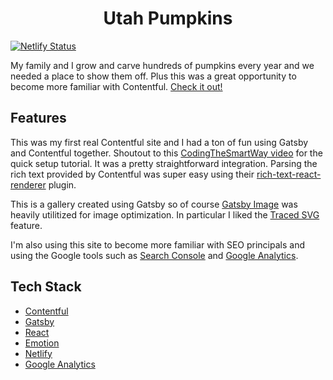 <h1 align="center">
  Utah Pumpkins
</h1>

[![Netlify Status](https://api.netlify.com/api/v1/badges/6424474e-2cd4-4e48-8bec-fad9922f2083/deploy-status)](https://app.netlify.com/sites/pumpkin/deploys)

My family and I grow and carve hundreds of pumpkins every year and we needed a place to show them off. Plus this was a great opportunity to become more familiar with Contentful. [Check it out!](https://www.utahpumpkins.com)


## Features
This was my first real Contentful site and I had a ton of fun using Gatsby and Contentful together. Shoutout to this [CodingTheSmartWay video](https://www.youtube.com/watch?v=fY3mBJSDA44) for the quick setup tutorial. It was a pretty straightforward integration. Parsing the rich text provided by Contentful was super easy using their [rich-text-react-renderer](https://www.npmjs.com/package/@contentful/rich-text-react-renderer) plugin. 

This is a gallery created using Gatsby so of course [Gatsby Image](https://www.gatsbyjs.org/packages/gatsby-image/) was heavily utilitized for image optimization. In particular I liked the [Traced SVG](https://using-gatsby-image.gatsbyjs.org/traced-svg/) feature.

I'm also using this site to become more familiar with SEO principals and using the Google tools such as [Search Console](https://search.google.com/search-console/about) and [Google Analytics](https://analytics.google.com/analytics/web/).

## Tech Stack
- [Contentful](https://www.contentful.com/)
- [Gatsby](https://www.gatsbyjs.org/)
- [React](https://reactjs.org/)
- [Emotion](https://emotion.sh/docs/introduction)
- [Netlify](https://www.netlify.com/)
- [Google Analytics](https://analytics.google.com/analytics/web/)


